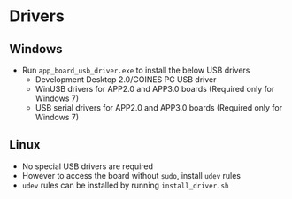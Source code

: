 # Drivers

## Windows
- Run `app_board_usb_driver.exe` to install the below USB drivers
  - Development Desktop 2.0/COINES PC USB driver
  - WinUSB drivers for APP2.0 and APP3.0 boards (Required only for Windows 7)
  - USB serial drivers for APP2.0 and APP3.0 boards (Required only for Windows 7)

## Linux
- No special USB drivers are required
- However to access the board without `sudo`, install `udev` rules
- `udev` rules can be installed by running `install_driver.sh`
